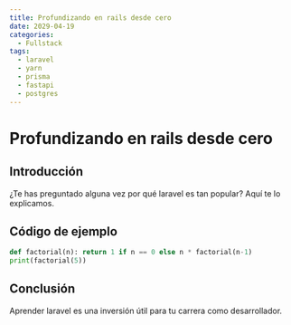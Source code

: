 ```yaml
---
title: Profundizando en rails desde cero
date: 2029-04-19
categories:
  - Fullstack
tags:
  - laravel
  - yarn
  - prisma
  - fastapi
  - postgres
---
```


# Profundizando en rails desde cero

## Introducción

¿Te has preguntado alguna vez por qué laravel es tan popular? Aquí te lo explicamos.

## Código de ejemplo

```python
def factorial(n): return 1 if n == 0 else n * factorial(n-1)
print(factorial(5))
```

## Conclusión

Aprender laravel es una inversión útil para tu carrera como desarrollador.